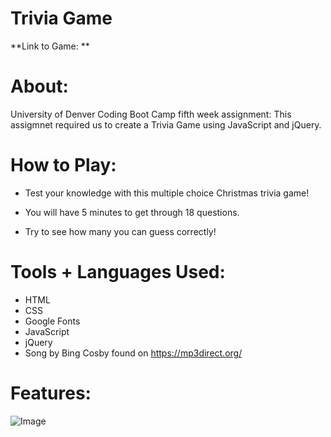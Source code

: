 # Trivia Game
**Link to Game: **

# About:
University of Denver Coding Boot Camp fifth week assignment: This assigmnet required us to create a Trivia Game using JavaScript and jQuery.

# How to Play:
- Test your knowledge with this multiple choice Christmas trivia game!

- You will have 5 minutes to get through 18 questions.

- Try to see how many you can guess correctly!

# Tools + Languages Used:
* HTML
* CSS
* Google Fonts
* JavaScript
* jQuery
* Song by Bing Cosby found on https://mp3direct.org/

# Features:
![Image](assets/images/pagescreenshot.png)